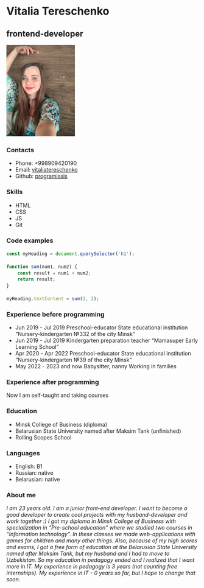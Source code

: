 # Vitalia Tereschenko

## frontend-developer

<img src="photo_2023-03-18_07-05-32.jpg"  height="240" alt="vitalia tereschenko">

### Contacts

* Phone: +998909420190
* Email: [vitaliatereschenko](vitaliatereschenko@gmail.com)
* Github: [programissis](https://github.com/programissis)

### Skills

* HTML
* CSS
* JS
* Git

### Code examples

```javascript
const myHeading = document.querySelector('h1');

function sum(num1, num2) {
    const result = num1 + num2;
    return result;
}

myHeading.textContent = sum(2, 2);
```

### Experience before programming

* Jun 2019 - Jul 2019 Preschool-educator State educational institution
“Nursery-kindergarten №332 of the city Minsk”
* Jun 2019 - Jul 2019 Kindergarten preparation teacher
“Mamasuper Early Learning School”
* Apr 2020 - Apr 2022 Preschool-educator State educational institution
“Nursery-kindergarten №39 of the city Minsk”
* May 2022 - 2023 and now
Babysitter, nanny
Working in families

### Experience after programming

Now I am self-taught and taking courses

### Education

* Minsk College of Business (diploma)
* Belarusian State University named after Maksim Tank (unfinished)
* Rolling Scopes School

### Languages

* English: B1
* Russian: native
* Belarusian: native

### About me

_I am 23 years old. I am a junior front-end developer. I want to become a good developer to create cool projects with my husband-developer and work together :) I got my diploma in Minsk College of Business with specialization in “Pre-school education” where we studied two courses in “Information technology”. In these classes we made web-applications with games for children and many other things. Also, because of my high scores and exams, I got a free form of education at the Belarusian State University named after Maksim Tank, but my husband and I had to move to Uzbekistan. So my education in pedagogy ended and I realized that I want more in IT. My experience in pedagogy is 3 years (not counting free internships). My experience in IT - 0 years so far, but I hope to change that soon._

